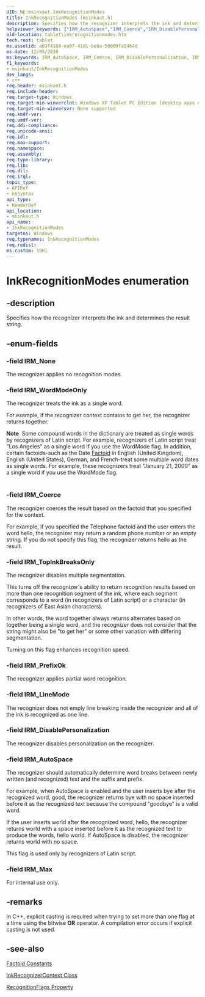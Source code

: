 ```yaml
---
UID: NE:msinkaut.InkRecognitionModes
title: InkRecognitionModes (msinkaut.h)
description: Specifies how the recognizer interprets the ink and determines the result string.helpviewer_keywords: ["IRM_AutoSpace","IRM_Coerce","IRM_DisablePersonalization","IRM_LineMode","IRM_Max","IRM_None","IRM_PrefixOk","IRM_TopInkBreaksOnly","IRM_WordModeOnly","InkRecognitionModes","InkRecognitionModes enumeration [Tablet PC]","ab9f4164-ea07-41d1-be6a-50009fa9464d","msinkaut/IRM_AutoSpace","msinkaut/IRM_Coerce","msinkaut/IRM_DisablePersonalization","msinkaut/IRM_LineMode","msinkaut/IRM_Max","msinkaut/IRM_None","msinkaut/IRM_PrefixOk","msinkaut/IRM_TopInkBreaksOnly","msinkaut/IRM_WordModeOnly","msinkaut/InkRecognitionModes","tablet.inkrecognitionmodes"]
old-location: tablet\inkrecognitionmodes.htm
tech.root: tablet
ms.assetid: ab9f4164-ea07-41d1-be6a-50009fa9464d
ms.date: 12/05/2018
ms.keywords: IRM_AutoSpace, IRM_Coerce, IRM_DisablePersonalization, IRM_LineMode, IRM_Max, IRM_None, IRM_PrefixOk, IRM_TopInkBreaksOnly, IRM_WordModeOnly, InkRecognitionModes, InkRecognitionModes enumeration [Tablet PC], ab9f4164-ea07-41d1-be6a-50009fa9464d, msinkaut/IRM_AutoSpace, msinkaut/IRM_Coerce, msinkaut/IRM_DisablePersonalization, msinkaut/IRM_LineMode, msinkaut/IRM_Max, msinkaut/IRM_None, msinkaut/IRM_PrefixOk, msinkaut/IRM_TopInkBreaksOnly, msinkaut/IRM_WordModeOnly, msinkaut/InkRecognitionModes, tablet.inkrecognitionmodes
f1_keywords:
- msinkaut/InkRecognitionModes
dev_langs:
- c++
req.header: msinkaut.h
req.include-header: 
req.target-type: Windows
req.target-min-winverclnt: Windows XP Tablet PC Edition [desktop apps only]
req.target-min-winversvr: None supported
req.kmdf-ver: 
req.umdf-ver: 
req.ddi-compliance: 
req.unicode-ansi: 
req.idl: 
req.max-support: 
req.namespace: 
req.assembly: 
req.type-library: 
req.lib: 
req.dll: 
req.irql: 
topic_type:
- APIRef
- kbSyntax
api_type:
- HeaderDef
api_location:
- msinkaut.h
api_name:
- InkRecognitionModes
targetos: Windows
req.typenames: InkRecognitionModes
req.redist: 
ms.custom: 19H1
---
```


# InkRecognitionModes enumeration


## -description



Specifies  how the recognizer interprets the ink and determines the result string.




## -enum-fields




### -field IRM_None

The recognizer applies no recognition modes.


### -field IRM_WordModeOnly

The recognizer treats the ink as a single word.

For example, if the recognizer context contains to get her, the recognizer returns together.

<div class="alert"><b>Note</b>  Some compound words in the dictionary are treated as single words by recognizers of Latin script. For example, recognizers of Latin script treat "Los Angeles" as a single word if you use the WordMode flag. In addition, certain factoids-such as the Date <a href="https://docs.microsoft.com/windows/desktop/tablet/factoid-constants">Factoid</a> in English (United Kingdom), English (United States), German, and French-treat some multiple word dates as single words. For example, these recognizers treat "January 21, 2000" as a single word if you use the WordMode flag.</div>
<div> </div>

### -field IRM_Coerce

The recognizer coerces the result based on the factoid that you specified for the context.

For example, if you specified the Telephone factoid and the user enters the word hello, the recognizer may return a random phone number or an empty string. If you do not specify this flag, the recognizer returns hello as the result.


### -field IRM_TopInkBreaksOnly

The recognizer disables multiple segmentation.

This turns off the recognizer's ability to return recognition results based on more than one recognition segment of the ink, where each segment corresponds to a word (in recognizers of Latin script) or a character (in recognizers of East Asian characters).

In other words, the word together always returns alternates based on together being a single word, and the recognizer does not consider that the string might also be "to get her" or some other variation with differing segmentation.

Turning on this flag enhances recognition speed.


### -field IRM_PrefixOk

The recognizer applies partial word recognition.


### -field IRM_LineMode

The recognizer does not emply line breaking inside the recognizer and all of the ink is recognized as one line.


### -field IRM_DisablePersonalization

The recognizer disables personalization on the recognizer.


### -field IRM_AutoSpace

The recognizer should automatically determine word breaks between newly written (and recognized) text and the suffix and prefix.

For example, when AutoSpace is enabled and the user inserts bye after the recognized word, good, the recognizer returns bye with no space inserted before it as the recognized text because the compound "goodbye" is a valid word.

If the user inserts world after the recognized word, hello, the recognizer returns world with a space inserted before it as the recognized text to produce the words, hello world. If AutoSpace is disabled, the recognizer returns world with no space.

This flag is used only by recognizers of Latin script.


### -field IRM_Max

For internal use only.


## -remarks



In C++, explicit casting is required when trying to set more than one flag at a time using the bitwise <b>OR</b> operator. A compilation error occurs if explicit casting is not used.




## -see-also




<a href="https://docs.microsoft.com/windows/desktop/tablet/factoid-constants">Factoid Constants</a>



<a href="https://docs.microsoft.com/windows/desktop/tablet/inkrecognizercontext-class">InkRecognizerContext Class</a>



<a href="https://docs.microsoft.com/windows/desktop/api/msinkaut/nf-msinkaut-iinkrecognizercontext-get_recognitionflags">RecognitionFlags Property</a>
 

 

